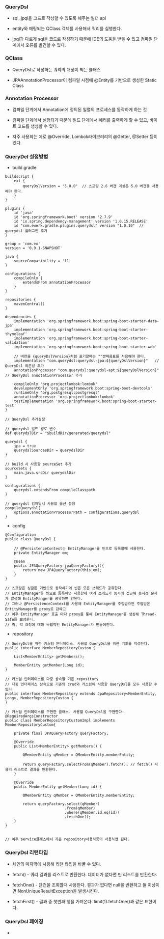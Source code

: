 ### QueryDsl

* sql, jpql을 코드로 작성할 수 있도록 해주는 빌더 api

* entity와 매핑되는 QClass 객체를 사용해서 쿼리를 실행한다.

* jpql과 다르게 sql을 코드로 작성하기 때문에 IDE의 도움을 받을 수 있고 컴파일 단계에서 오류를 발견할 수 있다. 


### QClass

* QueryDsl로 작성하는 쿼리의 대상이 되는 클래스

* JPAAnnotationProcessor이 컴파일 시점에 @Entity를 기반으로 생성한 Static Class


### Annotation Processor

* 컴파일 단계에서 Annotation에 정의된 일렬의 프로세스를 동작하게 하는 것

* 컴파일 단계에서 실행되기 때문에 빌드 단계에서 에러를 출력하게 할 수 있고, 바이트 코드를 생성할 수 있다.

* 자주 사용되는 예로 @Override, Lombok라이브러리의 @Getter, @Setter 등이 있다.


### QueryDel 설정방법

* build.gradle

```
buildscript {
	ext {
		queryDslVersion = "5.0.0"  // 스프링 2.6 버전 이상은 5.0 버전을 사용해야 한다.
	}
}

plugins {
	id 'java'
	id 'org.springframework.boot' version '2.7.9'
	id 'io.spring.dependency-management' version '1.0.15.RELEASE'
	id "com.ewerk.gradle.plugins.querydsl" version "1.0.10"  // querydsl 플러그인 추가
}

group = 'com.ex'
version = '0.0.1-SNAPSHOT'

java {
	sourceCompatibility = '11'
}

configurations {
	compileOnly {
		extendsFrom annotationProcessor
	}
}

repositories {
	mavenCentral()
}

dependencies {
	implementation 'org.springframework.boot:spring-boot-starter-data-jpa'
	implementation 'org.springframework.boot:spring-boot-starter-thymeleaf'
	implementation 'org.springframework.boot:spring-boot-starter-validation'
	implementation 'org.springframework.boot:spring-boot-starter-web'

    // 버전을 {queryDslVersion}처럼 표기할때는 ""쌍따옴표를 사용해야 한다.
	implementation "com.querydsl:querydsl-jpa:${queryDslVersion}"	// QueryDsl 의존성 추가
	annotationProcessor "com.querydsl:querydsl-apt:${queryDslVersion}" // QueryDsl annotationProcessor 추가

	compileOnly 'org.projectlombok:lombok'
	developmentOnly 'org.springframework.boot:spring-boot-devtools'
	runtimeOnly 'org.postgresql:postgresql'
	annotationProcessor 'org.projectlombok:lombok'
	testImplementation 'org.springframework.boot:spring-boot-starter-test'
}

// QueryDsl 추가설정

// querydsl 빌드 경로 변수
def querydslDir = "$buildDir/generated/querydsl"

querydsl {
	jpa = true
	querydslSourcesDir = querydslDir
}

// build 시 사용할 sourceSet 추가
sourceSets {
	main.java.srcDir querydslDir
}

configurations {
	querydsl.extendsFrom compileClasspath
}

// querydsl 컴파일시 사용할 옵션 설정
compileQuerydsl{
	options.annotationProcessorPath = configurations.querydsl
}

```

* config

```
@Configuration
public class QueryDsl {

    // @PersistenceContext는 EntityManager를 빈으로 등록할때 사용한다.
    private EntityManager em;

    @Bean
    public JPAQueryFactory jpaQueryFactory(){
        return new JPAQueryFactory(this.em);
    }
}

// 스프링은 싱글톤 기반으로 동작하기에 빈은 모든 쓰레드가 공유한다.
// EntityManager를 빈으로 등록하면 사용할때 여러 쓰레드가 동시에 접근해 동시성 문제가 발생해 EntityManger를 공유하면 안된다.
// 그러나 @PersistenceContext를 사용해 EntityManager를 주입받으면 주입받은 EntityManager를 proxy로 감싸고
// 이후 EntityManager 호출 마다 proxy를 통해 EntityManager를 생성해 Thread-Safe를 보장한다.
// 즉, 각 요청에 대해 독립적인 EntityManager가 만들어진다.
```

* repository

```
// QueryDsl을 위한 커스텀 인터페이스. 사용할 QueryDsl을 위한 기초를 작성한다.
public interface MemberRepositoryCustom {

    List<MemberEntity> getMembers();

    MemberEntity getMember(Long id);
}

// 커스텀 인터페이스를 다중 상속할 기존 repository
// 다중 인터페이스 상속으로 기존의 crud와 커스텀해 사용할 QueryDsl을 모두 사용할 수 있다. 
public interface MemberRepository extends JpaRepository<MemberEntity, Long>, MemberRepositoryCustom {
}

// 커스텀 인터페이스를 구현한 클래스. 사용할 QueryDsl을 구현한다.
@RequiredArgsConstructor
public class MemberRepositoryCustomImpl implements MemberRepositoryCustom{

    private final JPAQueryFactory queryFactory;

    @Override
    public List<MemberEntity> getMembers() {

        QMemberEntity qMember = QMemberEntity.memberEntity;

        return queryFactory.selectFrom(qMember).fetch(); // fetch() 사용리 리스트로 결과를 반환한다.
    }

    @Override
    public MemberEntity getMember(Long id) {

        QMemberEntity qMember = QMemberEntity.memberEntity;

        return queryFactory.select(qMember)
                           .from(qMember)
                           .where(qMember.id.eq(id))
                           .fetchOne();
    }
}


// 이후 service클래스에서 기존 repository사용하듯이 사용하면 된다.
```

### QueryDsl 리턴타입

* 체인의 마지막에 사용해 리턴 타입을 바꿀 수 있다.

* fetch() - 쿼리 결과를 리스트로 반환한다. 데이터가 없다면 빈 리스트를 반환한다.

* fetchOne() - 단건을 조회할때 사용한다. 결과가 없다면 null을 반환하고 둘 이상이면 NonUniqueResultException을 발생시킨다.

* fetchFirst() - 결과 중 첫번째 행을 가져온다. limit(1).fetchOne()과 같은 표현이다.



### QueryDsl 페이징

* 
